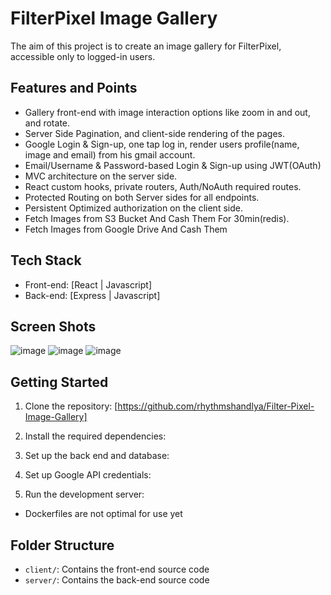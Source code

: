 # FilterPixel Image Gallery

The aim of this project is to create an image gallery for FilterPixel, accessible only to logged-in users.

## Features and Points

- Gallery front-end with image interaction options like zoom in and out, and rotate.
- Server Side Pagination, and client-side rendering of the pages.
- Google Login & Sign-up, one tap log in, render users profile(name, image and email) from his gmail account.
- Email/Username & Password-based Login & Sign-up using JWT(OAuth)
- MVC architecture on the server side.
- React custom hooks, private routers, Auth/NoAuth required routes.
- Protected Routing on both Server sides for all endpoints.
- Persistent Optimized authorization on the client side.
- Fetch Images from S3 Bucket And Cash Them For 30min(redis).
- Fetch Images from Google Drive And Cash Them

## Tech Stack

- Front-end: [React | Javascript]
- Back-end: [Express | Javascript]

## Screen Shots

![image](https://github.com/rhythmshandlya/Filter-Pixel-Image-Gallery/assets/72724768/514b33e0-d145-437a-be12-6a90f5d7c8b8)
![image](https://github.com/rhythmshandlya/Filter-Pixel-Image-Gallery/assets/72724768/acd245e8-a144-4295-bf3e-1d2cd7cbf7d7)
![image](https://github.com/rhythmshandlya/Filter-Pixel-Image-Gallery/assets/72724768/5debc673-74b6-498b-84e7-b5d621f9a485)

## Getting Started

1. Clone the repository: [https://github.com/rhythmshandlya/Filter-Pixel-Image-Gallery]

2. Install the required dependencies:

3. Set up the back end and database:

4. Set up Google API credentials:

5. Run the development server:

- Dockerfiles are not optimal for use yet

## Folder Structure

- `client/`: Contains the front-end source code
- `server/`: Contains the back-end source code
